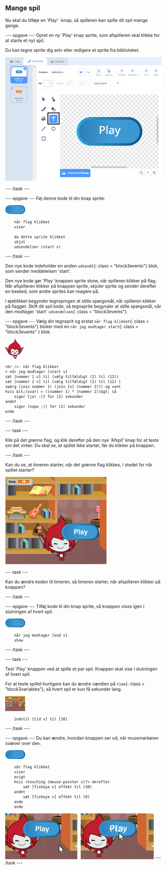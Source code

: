 ## Mange spil

Nu skal du tilføje en 'Play' -knap, så spilleren kan spille dit spil mange gange.

\--- opgave \--- Opret en ny 'Play' knap sprite, som afspilleren skal klikke for at starte et nyt spil.

Du kan tegne sprite dig selv eller redigere et sprite fra biblioteket.

![Billede af afspilningsknappen](images/brain-play.png)

\--- /task \---

\--- opgave \--- Føj denne kode til din knap sprite:

![Button sprite](images/button-sprite.png)

```blocks3
    når flag klikket
    viser

    da dette sprite klikket
    skjul
    udsendelser (start v)
```

\--- /task \---

Den nye kode indeholder en anden `udsendt`{: class = "block3events"} blok, som sender meddelelsen 'start'.

Den nye kode gør 'Play' knappen sprite show, når spilleren klikker på flag. Når afspilleren klikker på knappen sprite, skjuler sprite og sender derefter en besked, som andre sprites kan reagere på.

I øjeblikket begynder tegnsprogen at stille spørgsmål, når spilleren klikker på flagget. Skift dit spil kode, så tegnsprite begynder at stille spørgsmål, når den modtager 'start' `udsendelsen`{: class = "block3events"}.

\--- opgave \--- Vælg din tegnsprit og erstat `når flag klikket`{: class = "block3events"} bloker med en `når jeg modtager start`{: class = "block3events" } blok.

![Character sprite](images/giga-sprite.png)

```blocks3
<br />- når flag klikker
+ når jeg modtager [start v]
sæt [nummer 1 v] til (vælg tilfældigt (2) til (12))
sæt [nummer 2 v] til (vælg tilfældigt (2) til (12) )
spørg (join nummer 1) (join [x] (nummer 2))) og vent
hvis &lt;(svar) = ((nummer 1) * (nummer 2))&gt; så
    siger [ja! :)] for (2) sekunder
andet
    siger [nope :(] for (2) sekunder
ende
```

\--- /task \---

\--- task \---

Klik på det grønne flag, og klik derefter på den nye 'Afspil' knap for at teste om det virker. Du skal se, at spillet ikke starter, før du klikker på knappen.

\--- /task \---

Kan du se, at timeren starter, når det grønne flag klikkes, i stedet for når spillet starter?

![Timeren er startet](images/brain-timer-bug.png)

\--- task \---

Kan du ændre koden til timeren, så timeren starter, når afspilleren klikker på knappen?

\--- /task \---

\--- opgave \--- Tilføj kode til din knap sprite, så knappen vises igen i slutningen af hvert spil.

![Button sprite](images/button-sprite.png)

```blocks3
    når jeg modtager [end v]
    show
```

\--- /task \---

\--- task \---

Test 'Play' knappen ved at spille et par spil. Knappen skal vise i slutningen af hvert spil.

For at teste spillet hurtigere kan du ændre værdien på `time`{: class = "block3variables"}, så hvert spil er kun få sekunder lang.

![Scene](images/stage-sprite.png)

```blocks3
    indstil [tid v] til [10]
```

\--- /task \---

\--- opgave \--- Du kan ændre, hvordan knappen ser ud, når musemarkøren svæver over den.

![Knap](images/button-sprite.png)

```blocks3
    når flag klikket
    viser
    evigt
    hvis <touching (mouse-pointer v)?> derefter
        sæt [fisheye v] effekt til (30)
    andet
        sæt [fisheye v] effekt til (0)
    ende
    ende
```

![skærmbillede](images/brain-fisheye.png) \--- /task \---